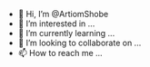 - 👋 Hi, I’m @ArtiomShobe
- 👀 I’m interested in ...
- 🌱 I’m currently learning ...
- 💞️ I’m looking to collaborate on ...
- 📫 How to reach me ...

<!---
ArtiomShobe/ArtiomShobe is a ✨ special ✨ repository because its `README.md` (this file) appears on your GitHub profile.
You can click the Preview link to take a look at your changes.
--->
